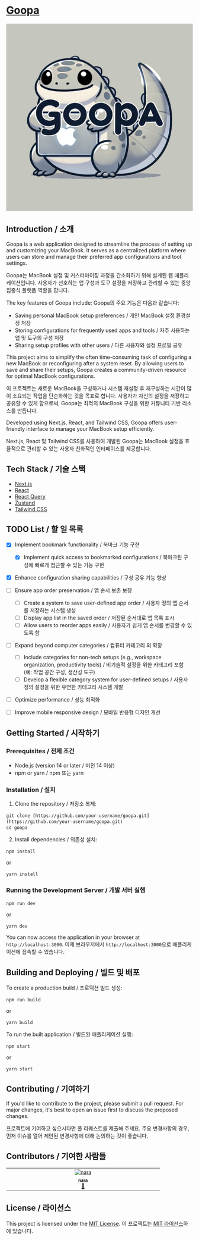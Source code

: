 # [Goopa](https://goopa.nara.dev)

![Goopa Logo](./public/images/goopa-logo.png)

## Introduction / 소개

Goopa is a web application designed to streamline the process of setting up and customizing your MacBook. It serves as a centralized platform where users can store and manage their preferred app configurations and tool settings.

Goopa는 MacBook 설정 및 커스터마이징 과정을 간소화하기 위해 설계된 웹 애플리케이션입니다. 사용자가 선호하는 앱 구성과 도구 설정을 저장하고 관리할 수 있는 중앙 집중식 플랫폼 역할을 합니다.

The key features of Goopa include:
Goopa의 주요 기능은 다음과 같습니다:

- Saving personal MacBook setup preferences / 개인 MacBook 설정 환경설정 저장
- Storing configurations for frequently used apps and tools / 자주 사용하는 앱 및 도구의 구성 저장
- Sharing setup profiles with other users / 다른 사용자와 설정 프로필 공유

This project aims to simplify the often time-consuming task of configuring a new MacBook or reconfiguring after a system reset. By allowing users to save and share their setups, Goopa creates a community-driven resource for optimal MacBook configurations.

이 프로젝트는 새로운 MacBook을 구성하거나 시스템 재설정 후 재구성하는 시간이 많이 소요되는 작업을 단순화하는 것을 목표로 합니다. 사용자가 자신의 설정을 저장하고 공유할 수 있게 함으로써, Goopa는 최적의 MacBook 구성을 위한 커뮤니티 기반 리소스를 만듭니다.

Developed using Next.js, React, and Tailwind CSS, Goopa offers user-friendly interface to manage your MacBook setup efficiently.

Next.js, React 및 Tailwind CSS를 사용하여 개발된 Goopa는 MacBook 설정을 효율적으로 관리할 수 있는 사용자 친화적인 인터페이스를 제공합니다.

## Tech Stack / 기술 스택

- [Next.js](https://nextjs.org/)
- [React](https://reactjs.org/)
- [React Query](https://tanstack.com/query/v5/docs/framework/react/overview)
- [Zustand](https://zustand-demo.pmnd.rs/)
- [Tailwind CSS](https://tailwindcss.com/)

## TODO List / 할 일 목록

- [x] Implement bookmark functionality / 북마크 기능 구현
    - [x] Implement quick access to bookmarked configurations / 북마크된 구성에 빠르게 접근할 수 있는 기능 구현
- [x] Enhance configuration sharing capabilities / 구성 공유 기능 향상
- [ ] Ensure app order preservation / 앱 순서 보존 보장
    - [ ] Create a system to save user-defined app order / 사용자 정의 앱 순서를 저장하는 시스템 생성
    - [ ] Display app list in the saved order / 저장된 순서대로 앱 목록 표시
    - [ ] Allow users to reorder apps easily / 사용자가 쉽게 앱 순서를 변경할 수 있도록 함
- [ ] Expand beyond computer categories / 컴퓨터 카테고리 외 확장

    - [ ] Include categories for non-tech setups (e.g., workspace organization, productivity tools) / 비기술적 설정을 위한 카테고리 포함 (예: 작업 공간 구성, 생산성 도구)
    - [ ] Develop a flexible category system for user-defined setups / 사용자 정의 설정을 위한 유연한 카테고리 시스템 개발

- [ ] Optimize performance / 성능 최적화
- [ ] Improve mobile responsive design / 모바일 반응형 디자인 개선

## Getting Started / 시작하기

### Prerequisites / 전제 조건

- Node.js (version 14 or later / 버전 14 이상)
- npm or yarn / npm 또는 yarn

### Installation / 설치

1. Clone the repository / 저장소 복제:

```
git clone [https://github.com/your-username/goopa.git](https://github.com/your-username/goopa.git)
cd goopa
```

2. Install dependencies / 의존성 설치:

```
npm install
```

or

```
yarn install
```

### Running the Development Server / 개발 서버 실행

```
npm run dev
```

or

```
yarn dev
```

You can now access the application in your browser at `http://localhost:3000`.
이제 브라우저에서 `http://localhost:3000`으로 애플리케이션에 접속할 수 있습니다.

## Building and Deploying / 빌드 및 배포

To create a production build / 프로덕션 빌드 생성:

```
npm run build
```

or

```
yarn build
```

To run the built application / 빌드된 애플리케이션 실행:

```
npm start
```

or

```
yarn start
```

## Contributing / 기여하기

If you'd like to contribute to the project, please submit a pull request. For major changes, it's best to open an issue first to discuss the proposed changes.

프로젝트에 기여하고 싶으시다면 풀 리퀘스트를 제출해 주세요. 주요 변경사항의 경우, 먼저 이슈를 열어 제안된 변경사항에 대해 논의하는 것이 좋습니다.

## Contributors / 기여한 사람들

<!-- ALL-CONTRIBUTORS-LIST:START - Do not remove or modify this section -->
<!-- prettier-ignore-start -->
<!-- markdownlint-disable -->
<table>
  <tbody>
    <tr>
      <td align="center" valign="top" width="14.28%"><a href="http://nara.dev"><img src="https://avatars.githubusercontent.com/u/16604401?v=4?s=100" width="100px;" alt="nara"/><br /><sub><b>nara</b></sub></a><br /><a href="#maintenance-narashin" title="Maintenance">🚧</a></td>
    </tr>
  </tbody>
</table>

<!-- markdownlint-restore -->
<!-- prettier-ignore-end -->

<!-- ALL-CONTRIBUTORS-LIST:END -->

## License / 라이선스

This project is licensed under the [MIT License](LICENSE).
이 프로젝트는 [MIT 라이선스](LICENSE)하에 있습니다.
